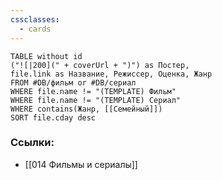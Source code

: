 ```yaml
---
cssclasses:
  - cards
---
```

```dataview
TABLE without id
("![|200](" + coverUrl + ")") as Постер,
file.link as Название, Режиссер, Оценка, Жанр
FROM #DB/фильм or #DB/сериал
WHERE file.name != "(TEMPLATE) Фильм"
WHERE file.name != "(TEMPLATE) Сериал" 
WHERE contains(Жанр, [[Семейный]])
SORT file.cday desc
```
### Ссылки: 
- [[014 Фильмы и сериалы]]